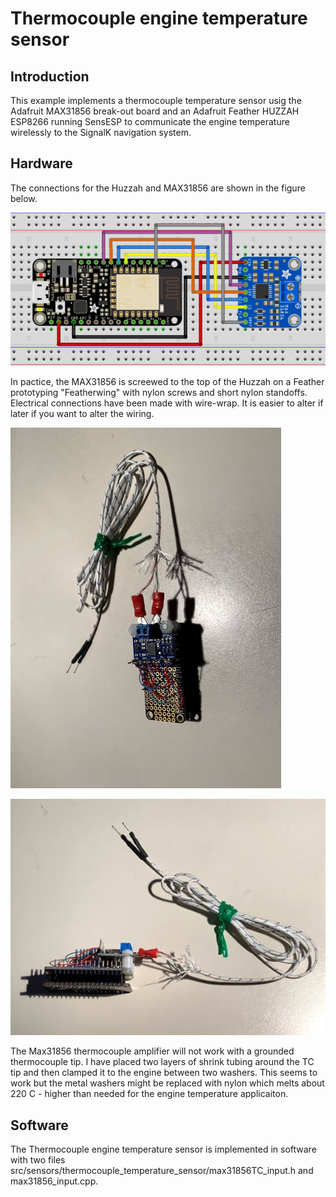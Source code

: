 # Thermocouple engine temperature sensor

 ## Introduction

This example implements a thermocouple temperature sensor usig the Adafruit MAX31856 break-out board and an Adafruit Feather HUZZAH ESP8266 running SensESP to communicate the engine temperature wirelessly to the SignalK navigation system.

## Hardware

The connections for the Huzzah and MAX31856 are shown in the figure below.

![picture 1](images/Huzzah-Max31856_bb.png) 

In pactice, the MAX31856 is screewed to the top of the Huzzah on a Feather prototyping "Featherwing" with nylon screws and short nylon standoffs. Electrical connections have been made with wire-wrap. It is easier to alter if later if you want to alter the wiring.

![picture 5](images/a773526aa785ac92d575d192a85b010faae1391ef46b2f8bae0288978744f173.png)  

![picture 1](images/b0c2954b815f65e47b3dd5c575bed96e8eb4311e7067c1b201d160dbcff6e1c6.png)  

The Max31856 thermocouple amplifier will not work with a grounded thermocouple tip. I have placed two layers of shrink tubing around the TC tip and then clamped it to the engine between two washers. This seems to work but the metal washers might be replaced with nylon which melts about 220 C - higher than needed for the engine temperature applicaiton.

## Software

The Thermocouple engine temperature sensor is implemented in software with two files src/sensors/thermocouple_temperature_sensor/max31856TC_input.h and max31856_input.cpp.